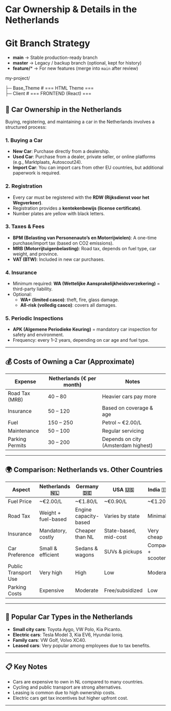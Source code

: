 # Car Ownership & Details in the Netherlands

# Git Branch Strategy

- **main** → Stable production-ready branch  
- **master** → Legacy / backup branch (optional, kept for history)  
- **feature/*** → For new features (merge into `main` after review)  

my-project/

├─ Base_Theme   # === HTML Theme ===   
├─ Client       # === FRONTEND (React) ===

## 🚗 Car Ownership in the Netherlands

Buying, registering, and maintaining a car in the Netherlands involves a structured process:

### 1. Buying a Car
- **New Car**: Purchase directly from a dealership.
- **Used Car**: Purchase from a dealer, private seller, or online platforms (e.g., Marktplaats, Autoscout24).
- **Import Car**: You can import cars from other EU countries, but additional paperwork is required.

### 2. Registration
- Every car must be registered with the **RDW (Rijksdienst voor het Wegverkeer)**.
- Registration provides a **kentekenbewijs (license certificate)**.
- Number plates are yellow with black letters.

### 3. Taxes & Fees
- **BPM (Belasting van Personenauto’s en Motorrijwielen)**: A one-time purchase/import tax (based on CO2 emissions).
- **MRB (Motorrijtuigenbelasting)**: Road tax, depends on fuel type, car weight, and province.
- **VAT (BTW)**: Included in new car purchases.

### 4. Insurance
- Minimum required: **WA (Wettelijke Aansprakelijkheidsverzekering)** = third-party liability.
- Optional:  
  - **WA+ (limited casco)**: theft, fire, glass damage.  
  - **All-risk (volledig casco)**: covers all damages.

### 5. Periodic Inspections
- **APK (Algemene Periodieke Keuring)** = mandatory car inspection for safety and environment.
- Frequency: every 1–2 years, depending on car age and fuel type.

---

## 💰 Costs of Owning a Car (Approximate)

| Expense            | Netherlands (€ per month) | Notes |
|--------------------|---------------------------|-------|
| Road Tax (MRB)     | 40 – 80                   | Heavier cars pay more |
| Insurance          | 50 – 120                  | Based on coverage & age |
| Fuel               | 150 – 250                 | Petrol ~ €2.00/L |
| Maintenance        | 50 – 100                  | Regular servicing |
| Parking Permits    | 30 – 200                  | Depends on city (Amsterdam highest) |

---

## 🌍 Comparison: Netherlands vs. Other Countries

| Aspect               | Netherlands 🇳🇱 | Germany 🇩🇪 | USA 🇺🇸 | India 🇮🇳 |
|----------------------|----------------|------------|---------|----------|
| Fuel Price           | ~€2.00/L      | ~€1.80/L   | ~€0.90/L | ~€1.20/L |
| Road Tax             | Weight + fuel-based | Engine capacity-based | Varies by state | Minimal |
| Insurance            | Mandatory, costly | Cheaper than NL | State-based, mid-cost | Very cheap |
| Car Preference       | Small & efficient | Sedans & wagons | SUVs & pickups | Compact + scooters |
| Public Transport Use | Very high       | High       | Low     | Moderate |
| Parking Costs        | Expensive       | Moderate   | Free/subsidized | Low |

---

## 🚙 Popular Car Types in the Netherlands
- **Small city cars**: Toyota Aygo, VW Polo, Kia Picanto.  
- **Electric cars**: Tesla Model 3, Kia EV6, Hyundai Ioniq.  
- **Family cars**: VW Golf, Volvo XC40.  
- **Leased cars**: Very popular among employees due to tax benefits.

---

## 📋 Key Notes
- Cars are expensive to own in NL compared to many countries.
- Cycling and public transport are strong alternatives.
- Leasing is common due to high ownership costs.
- Electric cars get tax incentives but higher upfront cost.

---
